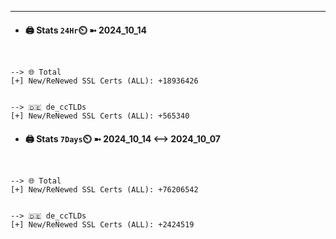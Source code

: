 

---
- #### 🖨️ **Stats** `24Hr`⏲️ ➼ 2024_10_14
```console


--> 🌐 Total
[+] New/ReNewed SSL Certs (ALL): +18936426


--> 🇩🇪 de_ccTLDs
[+] New/ReNewed SSL Certs (ALL): +565340

```

- #### 🖨️ **Stats** `7Days`⏲️ ➼ 2024_10_14 <--> 2024_10_07
```console


--> 🌐 Total
[+] New/ReNewed SSL Certs (ALL): +76206542


--> 🇩🇪 de_ccTLDs
[+] New/ReNewed SSL Certs (ALL): +2424519

```

